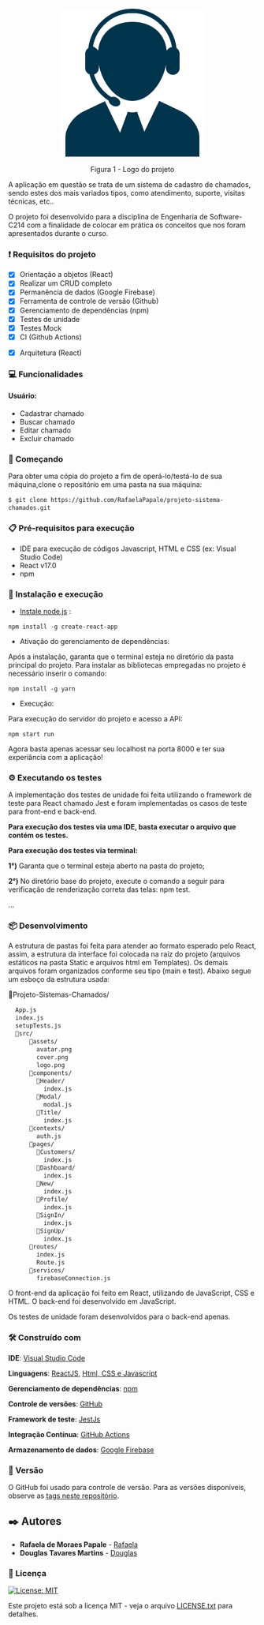 <p align="center">
<img src="https://github.com/RafaelaPapale/projeto-sistema-chamados/blob/main/logo_readme.png" height="300" width="300" >
</p>
<p align="center">Figura 1 - Logo do projeto</p>


<p>A aplicação em questão se trata de um sistema de cadastro de chamados, sendo estes dos mais variados tipos, como atendimento, suporte, visitas técnicas, etc..</p>

<p>O projeto foi desenvolvido para a disciplina de Engenharia de Software-C214 com a finalidade de colocar em prática os conceitos que nos foram apresentados durante o curso. </p>

### ❗ Requisitos do projeto

- [x] Orientação a objetos (React)
- [x] Realizar um CRUD completo
- [x] Permanência de dados (Google Firebase)
- [x] Ferramenta de controle de versão (Github)
- [x] Gerenciamento de dependências (npm)
- [x] Testes de unidade
- [x] Testes Mock
- [x] CI (Github Actions)
<!-- - [x] 2 Padrões de projeto (Mediator e Singleton) -->
- [x] Arquitetura (React)

### 💻 Funcionalidades
#### Usuário:
- Cadastrar chamado
- Buscar chamado
- Editar chamado
- Excluir chamado


### 🚀 Começando
Para obter uma cópia do projeto a fim de operá-lo/testá-lo de sua máquina,clone o repositório em uma pasta na sua máquina:
```
$ git clone https://github.com/RafaelaPapale/projeto-sistema-chamados.git
```
### 📋 Pré-requisitos para execução
- IDE para execução de códigos Javascript, HTML e CSS (ex: Visual Studio Code)
- React v17.0
- npm 

### 🔧 Instalação e execução
- [Instale node.js](https://nodejs.org/en/) :
```
npm install -g create-react-app
```
- Ativação do gerenciamento de dependências:
<p>Após a instalação, garanta que o terminal esteja no diretório da pasta principal do projeto. Para instalar as bibliotecas empregadas no projeto é necessário inserir o comando:</p>

```
npm install -g yarn
```

- Execução:
<p>Para execução do servidor do projeto e acesso a API: </p>

```
npm start run
```

<p>Agora basta apenas acessar seu localhost na porta 8000 e ter sua experiância com a aplicação!</p>

### ⚙️ Executando os testes
A implementação dos testes de unidade  foi feita utilizando o framework de teste para React chamado Jest e foram implementadas os casos de teste para front-end e back-end.

**Para execução dos testes via uma IDE, basta executar o arquivo que contém os testes.**

**Para execução dos testes via terminal:**

**1°)** Garanta que o terminal esteja aberto na pasta do projeto;

**2°)** No diretório base do projeto, execute o comando a seguir para verificação de renderização correta das telas: npm test.

...




### 📦 Desenvolvimento
  A estrutura de pastas foi feita para atender ao formato esperado pelo React, assim, a estrutura da interface foi colocada na raiz do projeto (arquivos estáticos na pasta Static e arquivos html em Templates). Os demais arquivos foram organizados conforme seu tipo (main e test).
  Abaixo segue um esboço da estrutura usada:
  
  📂Projeto-Sistemas-Chamados/

      App.js
      index.js
      setupTests.js
      📂src/
          📂assets/
            avatar.png
            cover.png
            logo.png
          📂components/
            📂Header/
              index.js
            📂Modal/
              modal.js
            📂Title/
              index.js
          📂contexts/
            auth.js
          📂pages/
            📂Customers/
              index.js
            📂Dashboard/
              index.js
            📂New/
              index.js
            📂Profile/
              index.js
            📂SignIn/
              index.js
            📂SignUp/
              index.js
          📂routes/
            index.js
            Route.js
          📂services/
            firebaseConnection.js
                  
  
  O front-end da aplicação foi feito em React, utilizando de JavaScript, CSS e HTML. O back-end foi desenvolvido em JavaScript. 

  Os testes de unidade foram desenvolvidos para o back-end apenas.


### 🛠️ Construído com

**IDE**: [Visual Studio Code](https://code.visualstudio.com/)

**Linguagens**: [ReactJS](https://pt-br.reactjs.org/), [Html, CSS e Javascript](https://www.devmedia.com.br/primeiros-passos-no-html5-javascript-e-css3/25647)

**Gerenciamento de dependências**: [npm](https://www.npmjs.com/)

**Controle de versões**: [GitHub](https://github.com/)

**Framework de teste**: [JestJs](https://jestjs.io/pt-BR/)

**Integração Contínua**: [GitHub Actions](https://github.com/features/actions)

**Armazenamento de dados**: [Google Firebase](https://firebase.google.com/?hl=pt)


<!-- **Principais bibliotecas utilizadas**: 

 ... -->


### 📌 Versão
O GitHub foi usado para controle de versão. Para as versões disponíveis, observe as [tags neste repositório](https://github.com/RafaelaPapale/projeto-sistema-chamados/tags).

## ✒️ Autores

* **Rafaela de Moraes Papale** - [Rafaela](https://github.com/RafaelaPapale)
* **Douglas Tavares Martins** - [Douglas](https://github.com/tavares-douglas)

### 📄 Licença
[![License: MIT](https://img.shields.io/badge/License-MIT-yellow.svg)](https://badges.mit-license.org/)

Este projeto está sob a licença MIT - veja o arquivo [LICENSE.txt](https://github.com/SinaraPimenta/Projeto_C214_Armazem_MS/blob/main/LICENSE.txt) para detalhes.

